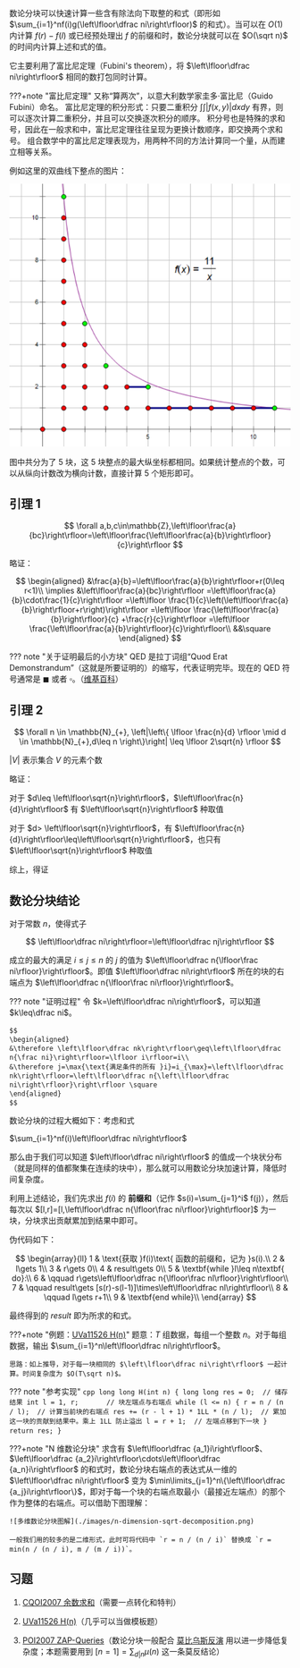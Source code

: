 数论分块可以快速计算一些含有除法向下取整的和式（即形如 $\sum_{i=1}^nf(i)g(\left\lfloor\dfrac ni\right\rfloor)$ 的和式）。当可以在 $O(1)$ 内计算 $f(r)-f(l)$ 或已经预处理出 $f$ 的前缀和时，数论分块就可以在 $O(\sqrt n)$ 的时间内计算上述和式的值。

它主要利用了富比尼定理（Fubini's theorem），将 $\left\lfloor\dfrac ni\right\rfloor$ 相同的数打包同时计算。

???+note "富比尼定理"
    又称“算两次”，以意大利数学家圭多·富比尼（Guido Fubini）命名。
    富比尼定理的积分形式：只要二重积分 $\int\int |f(x,y)|dxdy$ 有界，则可以逐次计算二重积分，并且可以交换逐次积分的顺序。
    积分号也是特殊的求和号，因此在一般求和中，富比尼定理往往呈现为更换计数顺序，即交换两个求和号。
    组合数学中的富比尼定理表现为，用两种不同的方法计算同一个量，从而建立相等关系。

例如这里的双曲线下整点的图片：

![双曲线下整点](./images/sqrt-decomposition.png)

图中共分为了 $5$ 块，这 $5$ 块整点的最大纵坐标都相同。如果统计整点的个数，可以从纵向计数改为横向计数，直接计算 $5$ 个矩形即可。

## 引理 1

$$
\forall a,b,c\in\mathbb{Z},\left\lfloor\frac{a}{bc}\right\rfloor=\left\lfloor\frac{\left\lfloor\frac{a}{b}\right\rfloor}{c}\right\rfloor
$$

略证：

$$
\begin{aligned}
&\frac{a}{b}=\left\lfloor\frac{a}{b}\right\rfloor+r(0\leq r<1)\\
\implies
&\left\lfloor\frac{a}{bc}\right\rfloor
=\left\lfloor\frac{a}{b}\cdot\frac{1}{c}\right\rfloor
=\left\lfloor \frac{1}{c}\left(\left\lfloor\frac{a}{b}\right\rfloor+r\right)\right\rfloor
=\left\lfloor \frac{\left\lfloor\frac{a}{b}\right\rfloor}{c} +\frac{r}{c}\right\rfloor
=\left\lfloor \frac{\left\lfloor\frac{a}{b}\right\rfloor}{c}\right\rfloor\\
&&\square
\end{aligned}
$$

??? note "关于证明最后的小方块"
    QED 是拉丁词组“Quod Erat Demonstrandum”（这就是所要证明的）的缩写，代表证明完毕。现在的 QED 符号通常是 $\blacksquare$ 或者 $\square$。（[维基百科](https://en.wikipedia.org/wiki/Q.E.D.)）

## 引理 2

$$
\forall n \in \mathbb{N}_{+},  \left|\left\{ \lfloor \frac{n}{d} \rfloor \mid d \in \mathbb{N}_{+},d\leq n \right\}\right| \leq \lfloor 2\sqrt{n} \rfloor
$$

$|V|$ 表示集合 $V$ 的元素个数

略证：

对于 $d\leq \left\lfloor\sqrt{n}\right\rfloor$，$\left\lfloor\frac{n}{d}\right\rfloor$ 有 $\left\lfloor\sqrt{n}\right\rfloor$ 种取值

对于 $d> \left\lfloor\sqrt{n}\right\rfloor$，有 $\left\lfloor\frac{n}{d}\right\rfloor\leq\left\lfloor\sqrt{n}\right\rfloor$，也只有 $\left\lfloor\sqrt{n}\right\rfloor$ 种取值

综上，得证

## 数论分块结论

对于常数 $n$，使得式子

$$
\left\lfloor\dfrac ni\right\rfloor=\left\lfloor\dfrac nj\right\rfloor
$$

成立的最大的满足 $i\leq j\leq n$ 的 $j$ 的值为 $\left\lfloor\dfrac n{\lfloor\frac ni\rfloor}\right\rfloor$。即值 $\left\lfloor\dfrac ni\right\rfloor$ 所在的块的右端点为 $\left\lfloor\dfrac n{\lfloor\frac ni\rfloor}\right\rfloor$。

??? note "证明过程"
    令 $k=\left\lfloor\dfrac ni\right\rfloor$，可以知道 $k\leq\dfrac ni$。
    
    $$
    \begin{aligned}
    &\therefore \left\lfloor\dfrac nk\right\rfloor\geq\left\lfloor\dfrac n{\frac ni}\right\rfloor=\lfloor i\rfloor=i\\
    &\therefore j=\max{\text{满足条件的所有 }i}=i_{\max}=\left\lfloor\dfrac nk\right\rfloor=\left\lfloor\dfrac n{\left\lfloor\dfrac ni\right\rfloor}\right\rfloor \square
    \end{aligned}
    $$

数论分块的过程大概如下：考虑和式

$\sum_{i=1}^nf(i)\left\lfloor\dfrac ni\right\rfloor$

那么由于我们可以知道 $\left\lfloor\dfrac ni\right\rfloor$ 的值成一个块状分布（就是同样的值都聚集在连续的块中），那么就可以用数论分块加速计算，降低时间复杂度。

利用上述结论，我们先求出 $f(i)$ 的 **前缀和**（记作 $s(i)=\sum_{j=1}^i$ f(j)），然后每次以 $[l,r]=[l,\left\lfloor\dfrac n{\lfloor\frac ni\rfloor}\right\rfloor]$ 为一块，分块求出贡献累加到结果中即可。

伪代码如下：

$$
\begin{array}{ll}
1 & \text{获取 }f(i)\text{ 函数的前缀和，记为 }s(i).\\
2 & l\gets 1\\
3 & r\gets 0\\
4 & result\gets 0\\
5 & \textbf{while }l\leq n\textbf{ do}:\\
6 & \qquad r\gets\left\lfloor\dfrac n{\lfloor\frac nl\rfloor}\right\rfloor\\
7 & \qquad result\gets [s(r)-s(l-1)]\times\left\lfloor\dfrac nl\right\rfloor\\
8 & \qquad l\gets r+1\\
9 & \textbf{end while}\\
\end{array}
$$

最终得到的 $result$ 即为所求的和式。

???+note "例题：[UVa11526 H(n)](https://onlinejudge.org/index.php?option=com_onlinejudge&Itemid=8&category=27&page=show_problem&problem=2521)"
    题意：$T$ 组数据，每组一个整数 $n$。对于每组数据，输出 $\sum_{i=1}^n\left\lfloor\dfrac ni\right\rfloor$。
    
    思路：如上推导，对于每一块相同的 $\left\lfloor\dfrac ni\right\rfloor$ 一起计算。时间复杂度为 $O(T\sqrt n)$。

??? note "参考实现"
    ```cpp
    long long H(int n) {
      long long res = 0;  // 储存结果
      int l = 1, r;       // 块左端点与右端点
      while (l <= n) {
        r = n / (n / l);  // 计算当前块的右端点
        res += (r - l + 1) * 1LL *
               (n / l);  // 累加这一块的贡献到结果中。乘上 1LL 防止溢出
        l = r + 1;  // 左端点移到下一块
      }
      return res;
    }
    ```

???+note "N 维数论分块"
    求含有 $\left\lfloor\dfrac {a_1}i\right\rfloor$、$\left\lfloor\dfrac {a_2}i\right\rfloor\cdots\left\lfloor\dfrac {a_n}i\right\rfloor$ 的和式时，数论分块右端点的表达式从一维的 $\left\lfloor\dfrac ni\right\rfloor$ 变为 $\min\limits_{j=1}^n\{\left\lfloor\dfrac {a_j}i\right\rfloor\}$，即对于每一个块的右端点取最小（最接近左端点）的那个作为整体的右端点。可以借助下图理解：
    
    ![多维数论分块图解](./images/n-dimension-sqrt-decomposition.png)
    
    一般我们用的较多的是二维形式，此时可将代码中 `r = n / (n / i)` 替换成 `r = min(n / (n / i), m / (m / i))`。

## 习题

1. [CQOI2007 余数求和](https://www.luogu.com.cn/problem/P2261)（需要一点转化和特判）

2. [UVa11526 H(n)](https://onlinejudge.org/index.php?option=com_onlinejudge&Itemid=8&category=27&page=show_problem&problem=2521)（几乎可以当做模板题）

3. [POI2007 ZAP-Queries](https://www.luogu.com.cn/problem/P3455)（数论分块一般配合 [莫比乌斯反演](./mobius.md) 用以进一步降低复杂度；本题需要用到 $[n=1]=\sum_{d|n}\mu(n)$ 这一条莫反结论）
